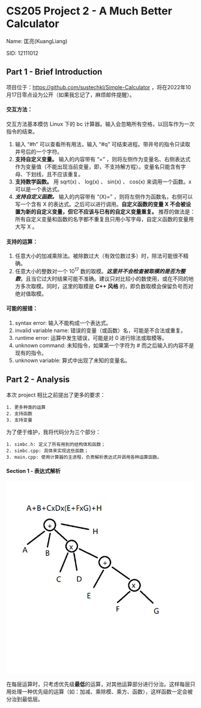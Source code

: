 # CS205 Project 2 - A Much Better Calculator

Name: 匡亮(KuangLiang)

SID: 12111012

## Part 1 - Brief Introduction

项目位于：https://github.com/sustechkl/Simple-Calculator ，将在2022年10月17日零点设为公开（如果我忘记了，麻烦邮件提醒）。

#### 交互方法：

交互方法基本模仿 Linux 下的 bc 计算器。输入会忽略所有空格，以回车作为一次指令的结束。

1. 输入 “#h” 可以查看所有用法，输入 “#q” 可结束进程。带井号的指令只读取井号后的一个字符。
2.  **支持自定义变量。** 输入的内容带有 “=” ，则将左侧作为变量名、右侧表达式作为变量值（不能出现当前变量，即，不支持解方程）。变量名只能含有字母、下划线，且不应该重复。
3.  **支持数学函数。** 用 sqrt(x) 、 log(x) 、 sin(x) 、 cos(x) 来调用一个函数。x 可以是一个表达式。
4.  ***支持自定义函数。*** 输入的内容带有 “(X)=” ，则将左侧作为函数名，右侧可以写一个含有 X 的表达式。之后可以进行调用。**自定义函数的变量 X 不会被设置为新的自定义变量，但它不应该与已有的自定义变量重复。** 推荐的做法是：所有自定义变量和函数的名字都不重复且只用小写字母，自定义函数的变量用大写 X 。

#### 支持的运算：

1. 任意大小的加减乘除法。被除数过大（有效位数过多）时，除法可能很不精确。
2. 任意大小的整数对一个 $10^{17}$ 数的取模。***这里并不会检查被取模的是否为整数***，且当它过大时结果可能不准确。建议只对比较小的数使用，或在不同的地方多次取模。同时，这里的取模是 **C++ 风格** 的，即负数取模会保留负号而对绝对值取模。

#### 可能的报错：

1. syntax error: 输入不能构成一个表达式。
2. invalid variable name: 错误的变量（或函数）名，可能是不合法或重复。
3. runtime error: 运算中发生错误，可能是对 $0$ 进行除法或取模等。
4. unknown command: 未知指令，如果第一个字符为 # 而之后输入的内容不是现有的指令。
5. unknown variable: 算式中出现了未知的变量名。

## Part 2 - Analysis

本次 project 相比之前提出了更多的要求：
    
    1. 更多种类的运算
    2. 支持函数
    3. 支持变量

为了便于维护，我将代码分为三个部分：

    1. simbc.h: 定义了所有用到的结构体和函数；
    2. simbc.cpp: 具体来实现这些函数；
    3. main.cpp: 使用计算器的主进程，负责解析表达式并调用各种运算函数。

#### Section 1 - 表达式解析


![image1](report_image1.png)


在每层运算时，只考虑优先级**最低**的运算，对其他运算部分进行分治。这样每层只用处理一种优先级的运算（如：加减、乘除模、乘方、函数），这样函数一定会被分治到最低层。